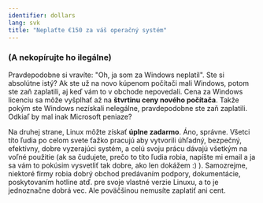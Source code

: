```yaml
---
identifier: dollars
lang: svk
title: "Neplaťte €150 za váš operačný systém"
---
```


<h3>(A nekopírujte ho ilegálne)</h3>

Pravdepodobne si vravíte: "Oh, ja som za Windows neplatil".  Ste si absolútne istý? Ak ste už na novo kúpenom počítači mali Windows, potom ste zaň zaplatili, aj keď vám to v obchode nepovedali. Cena za Windows licenciu sa môže vyšplhať až na <b>štvrtinu ceny nového počítača</b>. Takže pokým ste Windows nezískali nelegálne, pravdepodobne ste zaň zaplatili. Odkiaľ by mal inak Microsoft peniaze?

Na druhej strane, Linux môžte získať <b>úplne zadarmo</b>. Áno, správne. Všetci títo ľudia po celom svete ťažko pracujú aby vytvorili úhľadný, bezpečný, efektívny, dobre vyzerajúci systém, a celú svoju prácu dávajú všetkým na voľné použitie (ak sa čudujete, prečo to títo ľudia robia, napíšte mi email a ja sa vám to pokúsim vysvetliť tak dobre, ako len dokážem :) ). Samozrejme, niektoré firmy robia dobrý obchod predávaním podpory, dokumentácie, poskytovaním hotline atď. pre svoje vlastné verzie Linuxu, a to je jednoznačne dobrá vec. Ale poväčšinou nemusíte zaplatiť ani cent.




